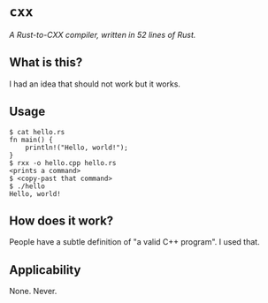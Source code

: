 # `cxx`

*A Rust-to-CXX compiler, written in 52 lines of Rust.*

## What is this?

I had an idea that should not work but it works.


## Usage

```
$ cat hello.rs
fn main() {
    println!("Hello, world!");
}
$ rxx -o hello.cpp hello.rs
<prints a command>
$ <copy-past that command>
$ ./hello
Hello, world!
```


## How does it work?

People have a subtle definition of "a valid C++ program". I used that.


## Applicability

None. Never.